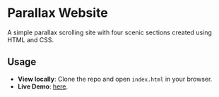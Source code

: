 
# Parallax Website

A simple parallax scrolling site with four scenic sections created using HTML and CSS.

## Usage

- **View locally**: Clone the repo and open `index.html` in your browser.
- **Live Demo**: [here](https://parallax-website-gold.vercel.app/).

